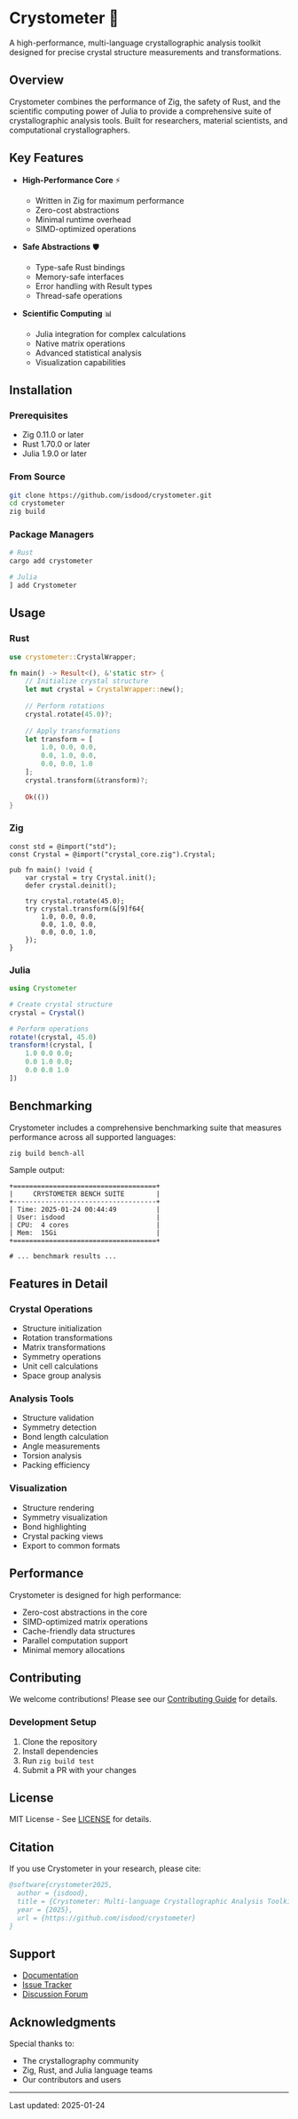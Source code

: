 # Crystometer 🔮

A high-performance, multi-language crystallographic analysis toolkit designed for precise crystal structure measurements and transformations.

## Overview

Crystometer combines the performance of Zig, the safety of Rust, and the scientific computing power of Julia to provide a comprehensive suite of crystallographic analysis tools. Built for researchers, material scientists, and computational crystallographers.

## Key Features

- **High-Performance Core** ⚡
  - Written in Zig for maximum performance
  - Zero-cost abstractions
  - Minimal runtime overhead
  - SIMD-optimized operations

- **Safe Abstractions** 🛡️
  - Type-safe Rust bindings
  - Memory-safe interfaces
  - Error handling with Result types
  - Thread-safe operations

- **Scientific Computing** 📊
  - Julia integration for complex calculations
  - Native matrix operations
  - Advanced statistical analysis
  - Visualization capabilities

## Installation

### Prerequisites
- Zig 0.11.0 or later
- Rust 1.70.0 or later
- Julia 1.9.0 or later

### From Source
```bash
git clone https://github.com/isdood/crystometer.git
cd crystometer
zig build
```

### Package Managers
```bash
# Rust
cargo add crystometer

# Julia
] add Crystometer
```

## Usage

### Rust
```rust
use crystometer::CrystalWrapper;

fn main() -> Result<(), &'static str> {
    // Initialize crystal structure
    let mut crystal = CrystalWrapper::new();
    
    // Perform rotations
    crystal.rotate(45.0)?;
    
    // Apply transformations
    let transform = [
        1.0, 0.0, 0.0,
        0.0, 1.0, 0.0,
        0.0, 0.0, 1.0
    ];
    crystal.transform(&transform)?;
    
    Ok(())
}
```

### Zig
```zig
const std = @import("std");
const Crystal = @import("crystal_core.zig").Crystal;

pub fn main() !void {
    var crystal = try Crystal.init();
    defer crystal.deinit();
    
    try crystal.rotate(45.0);
    try crystal.transform(&[9]f64{
        1.0, 0.0, 0.0,
        0.0, 1.0, 0.0,
        0.0, 0.0, 1.0,
    });
}
```

### Julia
```julia
using Crystometer

# Create crystal structure
crystal = Crystal()

# Perform operations
rotate!(crystal, 45.0)
transform!(crystal, [
    1.0 0.0 0.0;
    0.0 1.0 0.0;
    0.0 0.0 1.0
])
```

## Benchmarking

Crystometer includes a comprehensive benchmarking suite that measures performance across all supported languages:

```bash
zig build bench-all
```

Sample output:
```
+====================================+
|     CRYSTOMETER BENCH SUITE        |
+------------------------------------+
| Time: 2025-01-24 00:44:49          |
| User: isdood                       |
| CPU:  4 cores                      |
| Mem:  15Gi                         |
+====================================+

# ... benchmark results ...
```

## Features in Detail

### Crystal Operations
- Structure initialization
- Rotation transformations
- Matrix transformations
- Symmetry operations
- Unit cell calculations
- Space group analysis

### Analysis Tools
- Structure validation
- Symmetry detection
- Bond length calculation
- Angle measurements
- Torsion analysis
- Packing efficiency

### Visualization
- Structure rendering
- Symmetry visualization
- Bond highlighting
- Crystal packing views
- Export to common formats

## Performance

Crystometer is designed for high performance:
- Zero-cost abstractions in the core
- SIMD-optimized matrix operations
- Cache-friendly data structures
- Parallel computation support
- Minimal memory allocations

## Contributing

We welcome contributions! Please see our [Contributing Guide](CONTRIBUTING.md) for details.

### Development Setup
1. Clone the repository
2. Install dependencies
3. Run `zig build test`
4. Submit a PR with your changes

## License

MIT License - See [LICENSE](LICENSE) for details.

## Citation

If you use Crystometer in your research, please cite:

```bibtex
@software{crystometer2025,
  author = {isdood},
  title = {Crystometer: Multi-language Crystallographic Analysis Toolkit},
  year = {2025},
  url = {https://github.com/isdood/crystometer}
}
```

## Support

- [Documentation](https://crystometer.readthedocs.io/)
- [Issue Tracker](https://github.com/isdood/crystometer/issues)
- [Discussion Forum](https://github.com/isdood/crystometer/discussions)

## Acknowledgments

Special thanks to:
- The crystallography community
- Zig, Rust, and Julia language teams
- Our contributors and users

---
Last updated: 2025-01-24
